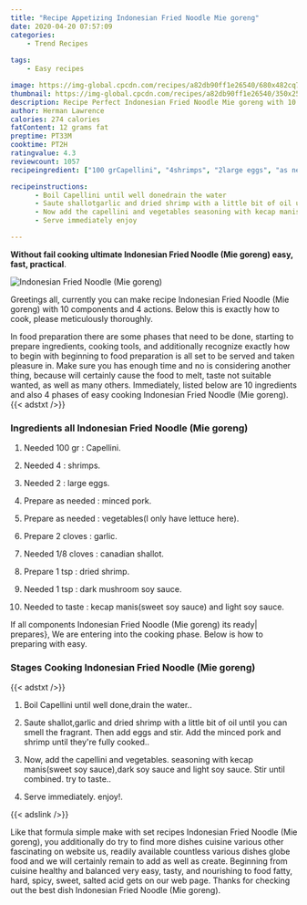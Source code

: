 ```yaml
---
title: "Recipe Appetizing Indonesian Fried Noodle Mie goreng"
date: 2020-04-20 07:57:09
categories:
    - Trend Recipes
    
tags:
    - Easy recipes

image: https://img-global.cpcdn.com/recipes/a82db90ff1e26540/680x482cq70/indonesian-fried-noodle-mie-goreng-recipe-main-photo.jpg
thumbnail: https://img-global.cpcdn.com/recipes/a82db90ff1e26540/350x250cq70/indonesian-fried-noodle-mie-goreng-recipe-main-photo.jpg
description: Recipe Perfect Indonesian Fried Noodle Mie goreng with 10 ingredients and 4 stages of easy cooking.
author: Herman Lawrence
calories: 274 calories
fatContent: 12 grams fat
preptime: PT33M
cooktime: PT2H
ratingvalue: 4.3
reviewcount: 1057
recipeingredient: ["100 grCapellini", "4shrimps", "2large eggs", "as neededminced pork", "as neededvegetablesI only have lettuce here", "2 clovesgarlic", "1/8 clovescanadian shallot", "1 tspdried shrimp", "1 tspdark mushroom soy sauce", "to tastekecap manissweet soy sauce and light soy sauce"]

recipeinstructions: 
      - Boil Capellini until well donedrain the water 
      - Saute shallotgarlic and dried shrimp with a little bit of oil until you can smell the fragrant Then add eggs and stir Add the minced pork and shrimp until theyre fully cooked 
      - Now add the capellini and vegetables seasoning with kecap manissweet soy saucedark soy sauce and light soy sauce Stir until combined try to taste 
      - Serve immediately enjoy

---
```




**Without fail cooking ultimate Indonesian Fried Noodle (Mie goreng) easy, fast, practical**. 


![Indonesian Fried Noodle (Mie goreng)](https://img-global.cpcdn.com/recipes/a82db90ff1e26540/680x482cq70/indonesian-fried-noodle-mie-goreng-recipe-main-photo.jpg "Indonesian Fried Noodle (Mie goreng)")




Greetings all, currently you can make recipe Indonesian Fried Noodle (Mie goreng) with 10 components and 4 actions. Below this is exactly how to cook, please meticulously thoroughly.

In food preparation there are some phases that need to be done, starting to prepare ingredients, cooking tools, and additionally recognize exactly how to begin with beginning to food preparation is all set to be served and taken pleasure in. Make sure you has enough time and no is considering another thing, because will certainly cause the food to melt, taste not suitable wanted, as well as many others. Immediately, listed below are 10 ingredients and also 4 phases of easy cooking Indonesian Fried Noodle (Mie goreng).
{{< adstxt />}}

### Ingredients all Indonesian Fried Noodle (Mie goreng)


1. Needed 100 gr : Capellini.

1. Needed 4 : shrimps.

1. Needed 2 : large eggs.

1. Prepare as needed : minced pork.

1. Prepare as needed : vegetables(I only have lettuce here).

1. Prepare 2 cloves : garlic.

1. Needed 1/8 cloves : canadian shallot.

1. Prepare 1 tsp : dried shrimp.

1. Needed 1 tsp : dark mushroom soy sauce.

1. Needed to taste : kecap manis(sweet soy sauce) and light soy sauce.



If all components Indonesian Fried Noodle (Mie goreng) its ready| prepares}, We are entering into the cooking phase. Below is how to preparing with easy.

### Stages Cooking Indonesian Fried Noodle (Mie goreng)

{{< adstxt />}}


1. Boil Capellini until well done,drain the water..



1. Saute shallot,garlic and dried shrimp with a little bit of oil until you can smell the fragrant. Then add eggs and stir. Add the minced pork and shrimp until they&#39;re fully cooked..



1. Now, add the capellini and vegetables. seasoning with kecap manis(sweet soy sauce),dark soy sauce and light soy sauce. Stir until combined. try to taste..



1. Serve immediately. enjoy!.





{{< adslink />}}

Like that formula simple make with set recipes Indonesian Fried Noodle (Mie goreng), you additionally do try to find more dishes cuisine various other fascinating on website us, readily available countless various dishes globe food and we will certainly remain to add as well as create. Beginning from cuisine healthy and balanced very easy, tasty, and nourishing to food fatty, hard, spicy, sweet, salted acid gets on our web page. Thanks for checking out the best dish Indonesian Fried Noodle (Mie goreng).

